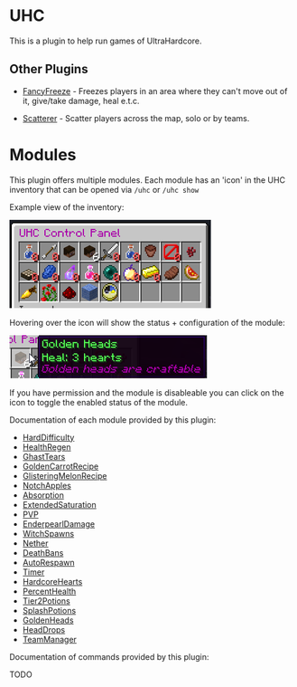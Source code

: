 UHC
===

This is a plugin to help run games of UltraHardcore.

## Other Plugins

- [FancyFreeze](https://github.com/Eluinhost/FancyFreeze/releases) - Freezes players in an area where they can't move
out of it, give/take damage, heal e.t.c.

- [Scatterer](https://github.com/Eluinhost/Scatterer/releases) - Scatter players across the map, solo or by teams.

# Modules

This plugin offers multiple modules. Each module has an 'icon' in the UHC inventory that can be opened via `/uhc` or 
`/uhc show`

Example view of the inventory:

![Example Inventory](images/example-inventory.png)

Hovering over the icon will show the status + configuration of the module:

![Example config](images/example-inventory-with-config.png)

If you have permission and the module is disableable you can click on the icon
to toggle the enabled status of the module.

Documentation of each module provided by this plugin:

- [HardDifficulty](docs/modules/HardDifficulty.md)
- [HealthRegen](docs/modules/HealthRegen.md)
- [GhastTears](docs/modules/GhastTears.md)
- [GoldenCarrotRecipe](docs/modules/GoldenCarrotRecipe.md)
- [GlisteringMelonRecipe](docs/modules/GlisteringMelonRecipe.md)
- [NotchApples](docs/modules/NotchApples.md)
- [Absorption](docs/modules/Absorption.md)
- [ExtendedSaturation](docs/modules/ExtendedSaturation.md)
- [PVP](docs/modules/PVP.md)
- [EnderpearlDamage](docs/modules/EnderpearlDamage.md)
- [WitchSpawns](docs/modules/WitchSpawns.md)
- [Nether](docs/modules/Nether.md)
- [DeathBans](docs/modules/DeathBans.md)
- [AutoRespawn](docs/modules/AutoRespawn.md)
- [Timer](docs/modules/Timer.md)
- [HardcoreHearts](docs/modules/HardcoreHearts.md)
- [PercentHealth](docs/modules/PercentHealth.md)
- [Tier2Potions](docs/modules/Tier2Potions.md)
- [SplashPotions](docs/modules/SplashPotions.md)
- [GoldenHeads](docs/modules/GoldenHeads.md)
- [HeadDrops](docs/modules/HeadDrops.md)
- [TeamManager](docs/modules/TeamManager.md)

Documentation of commands provided by this plugin:

TODO